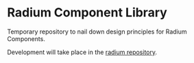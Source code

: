 # Radium Component Library

Temporary repository to nail down design principles for Radium Components.

Development will take place in the [radium repository](https://github.com/FormidableLabs/radium).
